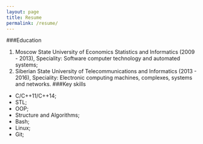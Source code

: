 ```yaml
---
layout: page
title: Resume
permalink: /resume/
---
```

###Education
1. Moscow State University of Economics Statistics and Informatics (2009 - 2013), Speciality: Software computer technology and automated systems;
2. Siberian State University of Telecommunications and Informatics (2013 - 2016), Speciality: Electronic computing machines, complexes, systems and networks.
###Key skills
- C/C++11/C++14;
- STL;
- OOP;
- Structure and Algorithms;
- Bash;
- Linux;
- Git;